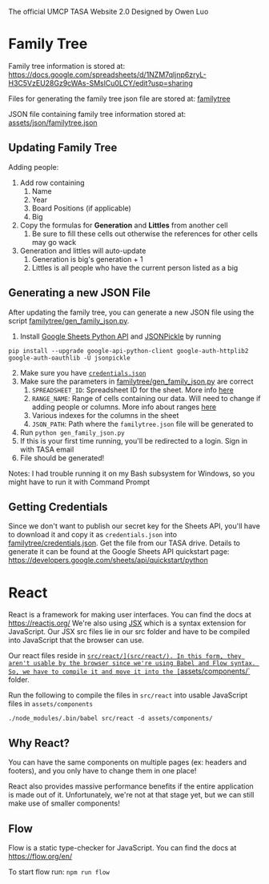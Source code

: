 The official UMCP TASA Website 2.0
Designed by Owen Luo

# Family Tree
Family tree information is stored at: https://docs.google.com/spreadsheets/d/1NZM7qljnp6zryL-H3C5VzEU28Gz9cWAs-SMslCu0LCY/edit?usp=sharing 

Files for generating the family tree json file are stored at: [familytree](familytree)

JSON file containing family tree information stored at: [assets/json/familytree.json](assets/json/familytree.json)

## Updating Family Tree
Adding people:
1. Add row containing
    1. Name
    2. Year
    3. Board Positions (if applicable)
    4. Big
2. Copy the formulas for **Generation** and **Littles** from another cell
    1. Be sure to fill these cells out otherwise the references for other cells may go wack
2. Generation and littles will auto-update
    1. Generation is big's generation + 1
    2. Littles is all people who have the current person listed as a big

## Generating a new JSON File
After updating the family tree, you can generate a new JSON file using the script [familytree/gen_family_json.py](familytree/gen_family_json.py). 

1. Install [Google Sheets Python API](https://developers.google.com/sheets/api/quickstart/python) and [JSONPickle](http://jsonpickle.github.io/index.html) by running
```
pip install --upgrade google-api-python-client google-auth-httplib2 google-auth-oauthlib -U jsonpickle
```
2. Make sure you have [`credentials.json`](#getting-credentials)
3. Make sure the parameters in [familytree/gen_family_json.py](familytree/gen_family_json.py) are correct
    1. `SPREADSHEET_ID`: Spreadsheet ID for the sheet. More info [here](https://developers.google.com/sheets/api/guides/concepts#spreadsheet_id)
    2. `RANGE_NAME`: Range of cells containing our data. Will need to change if adding people or columns. More info about ranges [here](https://developers.google.com/sheets/api/guides/concepts#a1_notation)
    3. Various indexes for the columns in the sheet
    4. `JSON_PATH`: Path where the `familytree.json` file will be generated to
4. Run ```python gen_family_json.py```
5. If this is your first time running, you'll be redirected to a login. Sign in with TASA email
6. File should be generated!

Notes: I had trouble running it on my Bash subsystem for Windows, so you might have to run it with Command Prompt

## Getting Credentials
Since we don't want to publish our secret key for the Sheets API, you'll have to download it and copy it as `credentials.json` into [familytree/credentials.json](familytree/credentials.json). Get the file from our TASA drive. Details to generate it can be found at the Google Sheets API quickstart page: https://developers.google.com/sheets/api/quickstart/python

# React
React is a framework for making user interfaces. You can find the docs at https://reactjs.org/
We're also using [JSX](https://reactjs.org/docs/introducing-jsx.html) which is a syntax extension for JavaScript. Our JSX src files lie in our src folder and have to be compiled into JavaScript that the browser can use. 

Our react files reside in [`src/react/](src/react/). In this form, they aren't usable by the browser since we're using Babel and Flow syntax. So, we have to compile it and move it into the [`assets/components/`](assets/components) folder.

Run the following to compile the files in `src/react` into usable JavaScript files in `assets/components`

```
./node_modules/.bin/babel src/react -d assets/components/
```

## Why React?
You can have the same components on multiple pages (ex: headers and footers), and you only have to change them in one place! 

React also provides massive performance benefits if the entire application is made out of it. Unfortunately, we're not at that stage yet, but we can still make use of smaller components! 

## Flow
Flow is a static type-checker for JavaScript. You can find the docs at https://flow.org/en/

To start flow run:
```npm run flow```